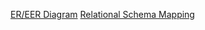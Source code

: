 [ER/EER Diagram](https://drive.google.com/file/d/1MpOR6LZZtUh07fei__TzPCUCM4Xm4-U2/view?usp=sharing)
[Relational Schema Mapping](https://drive.google.com/file/d/1gTEwrp6DHdO-Ogx1xrB0cZkYTFqWeP9J/view?usp=sharing)
